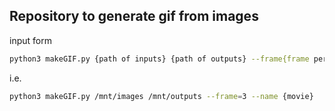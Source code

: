 ## Repository to generate gif from images

input form
```bash
python3 makeGIF.py {path of inputs} {path of outputs} --frame{frame per second} --name {filename}
```

i.e.
```bash
python3 makeGIF.py /mnt/images /mnt/outputs --frame=3 --name {movie}
```